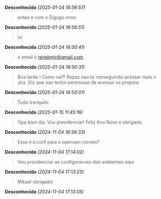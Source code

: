 **Desconhecido** _(2025-01-24 16:56:57)_
> entao e com o Digogo mmo

**Desconhecido** _(2025-01-24 16:56:51)_
> ixi

**Desconhecido** _(2025-01-24 16:50:41)_
> o email e renebmjr@gmail.com

**Desconhecido** _(2025-01-24 16:50:31)_
> Boa tarde ! Como vai?!
Rapaz nao to conseguindo acessar mais o Jira. Diz que nao tenho permissao de acessar os projetos

**Desconhecido** _(2025-01-24 16:50:01)_
> Tudo tranquilo.

**Desconhecido** _(2025-01-15 11:45:16)_
> Opa bom dia. Vou providenciar! Feliz Ano Novo e obrigado.

**Desconhecido** _(2024-11-04 18:39:33)_
> Essa e a  conf para o openvpn correto?

**Desconhecido** _(2024-11-04 17:14:02)_
> Vou providenciar as configuracoes dos ambientes aqui

**Desconhecido** _(2024-11-04 17:13:23)_
> Mikael obrigado!

**Desconhecido** _(2024-11-04 17:13:05)_
> 

